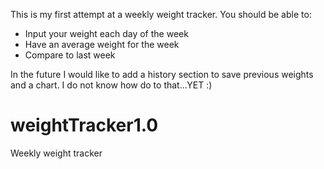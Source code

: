 This is my first attempt at a weekly weight tracker. 
You should be able to:
- Input your weight each day of the week
- Have an average weight for the week
- Compare to last week

In the future I would like to add a history section to save previous weights and a chart. 
I do not know how do to that...YET :) 

# weightTracker1.0
Weekly weight tracker
